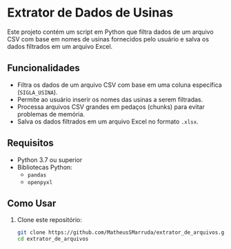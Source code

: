 # Extrator de Dados de Usinas

Este projeto contém um script em Python que filtra dados de um arquivo CSV com base em nomes de usinas fornecidos pelo usuário e salva os dados filtrados em um arquivo Excel.

## Funcionalidades

- Filtra os dados de um arquivo CSV com base em uma coluna específica (`SIGLA_USINA`).
- Permite ao usuário inserir os nomes das usinas a serem filtradas.
- Processa arquivos CSV grandes em pedaços (chunks) para evitar problemas de memória.
- Salva os dados filtrados em um arquivo Excel no formato `.xlsx`.

## Requisitos

- Python 3.7 ou superior
- Bibliotecas Python:
  - `pandas`
  - `openpyxl`

## Como Usar

1. Clone este repositório:
   ```bash
   git clone https://github.com/MatheusSMarruda/extrator_de_arquivos.git
   cd extrator_de_arquivos
